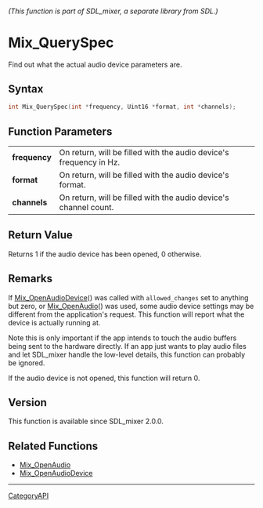 ###### (This function is part of SDL_mixer, a separate library from SDL.)
# Mix_QuerySpec

Find out what the actual audio device parameters are.

## Syntax

```c
int Mix_QuerySpec(int *frequency, Uint16 *format, int *channels);

```

## Function Parameters

|                   |                                                                    |
| ----------------- | ------------------------------------------------------------------ |
| **frequency**     | On return, will be filled with the audio device's frequency in Hz. |
| **format**        | On return, will be filled with the audio device's format.          |
| **channels**      | On return, will be filled with the audio device's channel count.   |

## Return Value

Returns 1 if the audio device has been opened, 0 otherwise.

## Remarks

If [Mix_OpenAudioDevice](Mix_OpenAudioDevice)() was called with
`allowed_changes` set to anything but zero, or
[Mix_OpenAudio](Mix_OpenAudio)() was used, some audio device settings may
be different from the application's request. This function will report what
the device is actually running at.

Note this is only important if the app intends to touch the audio buffers
being sent to the hardware directly. If an app just wants to play audio
files and let SDL_mixer handle the low-level details, this function can
probably be ignored.

If the audio device is not opened, this function will return 0.

## Version

This function is available since SDL_mixer 2.0.0.

## Related Functions

* [Mix_OpenAudio](Mix_OpenAudio)
* [Mix_OpenAudioDevice](Mix_OpenAudioDevice)

----
[CategoryAPI](CategoryAPI)

